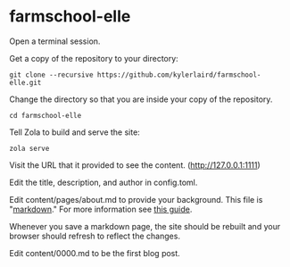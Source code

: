 # farmschool-elle
Open a terminal session.

Get a copy of the repository to your directory:
```
git clone --recursive https://github.com/kylerlaird/farmschool-elle.git
```

Change the directory so that you are inside your copy of the repository.
```
cd farmschool-elle
```

Tell Zola to build and serve the site:
```
zola serve
```

Visit the URL that it provided to see the content.  (http://127.0.0.1:1111)

Edit the title, description, and author in config.toml.

Edit content/pages/about.md to provide your background.
This file is "[markdown](https://www.writethedocs.org/guide/writing/markdown/)."
For more information see [this guide](https://www.markdownguide.org/basic-syntax/).

Whenever you save a markdown page, the site should be rebuilt and your browser should refresh to reflect the changes.

Edit content/0000.md to be the first blog post.
